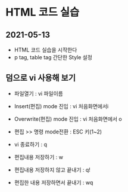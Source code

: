 # HTML  코드 실습

## 2021-05-13
* HTML 코드 실습을 시작한다
* p tag, table tag 간단한 Style 설정

## 덤으로 vi 사용해 보기
* 파일열기 : vi 파일이름

* Insert(편집) mode 진입 : vi 처음화면에서i
* Overwrite(편집) mode 진입 : vi  처음화면에서 o

* 편집 >> 명령 mode전환 : ESC 키(1~2)
* vi 종료하기 : q
* 편집내용 저장하기 : w
* 편집내용 저장하지 않고 끝내기 : q!
* 편집한 내용 저장하면서 끝내기 : wq
